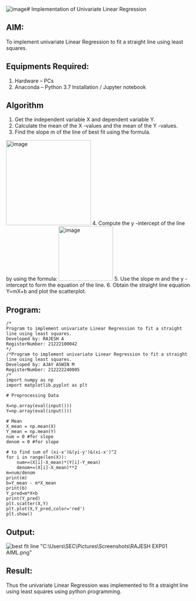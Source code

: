 ![image](https://github.com/Rajeshanbu/Find-the-best-fit-line-using-Least-Squares-Method/assets/118924713/fb11b6c6-b96e-4020-93e9-81ba94f14e5e)# Implementation of Univariate Linear Regression
## AIM:
To implement univariate Linear Regression to fit a straight line using least squares.

## Equipments Required:
1. Hardware – PCs
2. Anaconda – Python 3.7 Installation / Jupyter notebook

## Algorithm
1. Get the independent variable X and dependent variable Y.
2. Calculate the mean of the X -values and the mean of the Y -values.
3. Find the slope m of the line of best fit using the formula. 
<img width="231" alt="image" src="https://user-images.githubusercontent.com/93026020/192078527-b3b5ee3e-992f-46c4-865b-3b7ce4ac54ad.png">
4. Compute the y -intercept of the line by using the formula:
<img width="148" alt="image" src="https://user-images.githubusercontent.com/93026020/192078545-79d70b90-7e9d-4b85-9f8b-9d7548a4c5a4.png">
5. Use the slope m and the y -intercept to form the equation of the line.
6. Obtain the straight line equation Y=mX+b and plot the scatterplot.

## Program:
```
/*
Program to implement univariate Linear Regression to fit a straight line using least squares.
Developed by: RAJESH A
RegisterNumber: 21222100042
*/
/*Program to implement univariate Linear Regression to fit a straight line using least squares.
Developed by: AJAY ASWIN M
RegisterNumber: 212222240005
/*
import numpy as np
import matplotlib.pyplot as plt

# Preprocessing Data

X=np.array(eval(input()))
Y=np.array(eval(input()))

# Mean
X_mean = np.mean(X)
Y_mean = np.mean(Y)
num = 0 #for slope
denom = 0 #for slope

# to find sum of (xi-x')&(yi-y')&(xi-x')^2
for i in range(len(X)):
    num+=(X[i]-X_mean)*(Y[i]-Y_mean)
    denom+=(X[i]-X_mean)**2
m=num/denom
print(m)
b=Y_mean - m*X_mean
print(b)
Y_pred=m*X+b
print(Y_pred)
plt.scatter(X,Y)
plt.plot(X,Y_pred,color='red') 
plt.show()
```

## Output:
![best fit line](sam.png)
"C:\Users\SEC\Pictures\Screenshots\RAJESH EXP01 AIML.png"


## Result:
Thus the univariate Linear Regression was implemented to fit a straight line using least squares using python programming.
